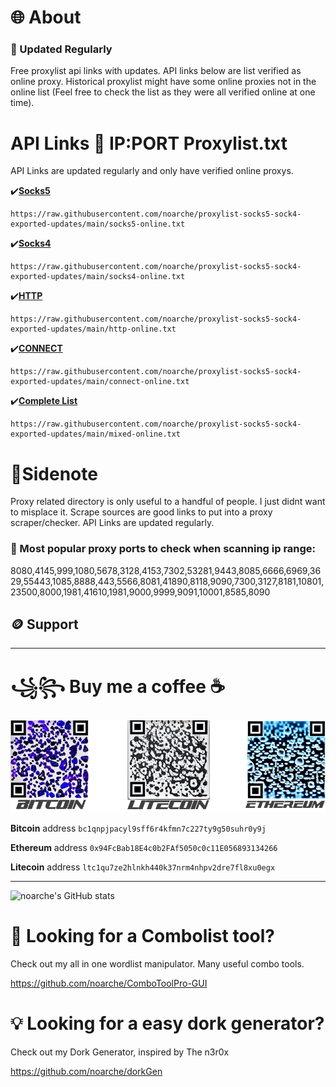 # 🌐 About

### 💎 Updated Regularly

Free proxylist api links with updates. API links below are list verified as online proxy. Historical proxylist might have some online proxies not in the online list (Feel free to check the list as they were all verified online at one time).

# API Links 🧬 IP:PORT Proxylist.txt

API Links are updated regularly and only have verified online proxys.  

✔️[**Socks5**](https://raw.githubusercontent.com/noarche/proxylist-socks5-sock4-exported-updates/main/socks5-online.txt)

    https://raw.githubusercontent.com/noarche/proxylist-socks5-sock4-exported-updates/main/socks5-online.txt

✔️[**Socks4**](https://raw.githubusercontent.com/noarche/proxylist-socks5-sock4-exported-updates/main/socks4-online.txt)

    https://raw.githubusercontent.com/noarche/proxylist-socks5-sock4-exported-updates/main/socks4-online.txt
    
✔️[**HTTP**](https://raw.githubusercontent.com/noarche/proxylist-socks5-sock4-exported-updates/main/http-online.txt)

    https://raw.githubusercontent.com/noarche/proxylist-socks5-sock4-exported-updates/main/http-online.txt

✔️[**CONNECT**](https://raw.githubusercontent.com/noarche/proxylist-socks5-sock4-exported-updates/main/connect-online.txt)

    https://raw.githubusercontent.com/noarche/proxylist-socks5-sock4-exported-updates/main/connect-online.txt

✔️[**Complete List**](https://raw.githubusercontent.com/noarche/proxylist-socks5-sock4-exported-updates/main/mixed-online.txt)

    https://raw.githubusercontent.com/noarche/proxylist-socks5-sock4-exported-updates/main/mixed-online.txt
    
# 📌Sidenote

Proxy related directory is only useful to a handful of people. I just didnt want to misplace it. Scrape sources are good links to put into a proxy scraper/checker. API Links are updated regularly. 

### 📍 Most popular proxy ports to check when scanning ip range:

8080,4145,999,1080,5678,3128,4153,7302,53281,9443,8085,6666,6969,3629,55443,1085,8888,443,5566,8081,41890,8118,9090,7300,3127,8181,10801,23500,8000,1981,41610,1981,9000,9999,9091,10001,8585,8090


## 🪙 Support


-------------------------------------------------------------------

# ꧁꧂  Buy me a coffee ☕

![qrCode](https://raw.githubusercontent.com/noarche/cd-ripper/main/unrelated-ignore/CryptoQRcodes.png)

**Bitcoin** address `bc1qnpjpacyl9sff6r4kfmn7c227ty9g50suhr0y9j`


**Ethereum** address `0x94FcBab18E4c0b2FAf5050c0c11E056893134266`


**Litecoin** address `ltc1qu7ze2hlnkh440k37nrm4nhpv2dre7fl8xu0egx`



-------------------------------------------------------------------

![noarche's GitHub stats](https://github-readme-stats.vercel.app/api?username=noarche&show_icons=true&theme=transparent)



# 🍭 Looking for a Combolist tool?

Check out my all in one wordlist manipulator. Many useful combo tools. 

https://github.com/noarche/ComboToolPro-GUI

# 💡 Looking for a easy dork generator? 

Check out my Dork Generator, inspired by The n3r0x

https://github.com/noarche/dorkGen

